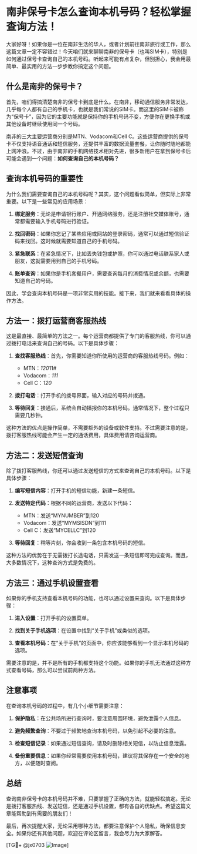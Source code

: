 # 南非保号卡怎么查询本机号码？轻松掌握查询方法！

大家好呀！如果你是一位在南非生活的华人，或者计划前往南非旅行或工作，那么这篇文章一定不容错过！今天咱们就来聊聊南非的保号卡（也叫SIM卡），特别是如何通过保号卡查询自己的本机号码。听起来可能有点复杂，但别担心，我会用最简单、最实用的方法一步步教你搞定这个问题。

## 什么是南非的保号卡？

首先，咱们得搞清楚南非的保号卡到底是什么。在南非，移动通信服务非常发达，几乎每个人都有自己的手机卡，也就是我们常说的SIM卡。而这里的SIM卡被称为“保号卡”，因为它的主要功能就是保持你的手机号码不变，方便你在更换手机或其他设备时继续使用同一个号码。

南非的三大主要运营商分别是MTN、Vodacom和Cell C。这些运营商提供的保号卡不仅支持语音通话和短信服务，还提供丰富的数据流量套餐，让你随时随地都能上网冲浪。不过，由于南非的手机网络技术相对先进，很多新用户在拿到保号卡后可能会遇到一个问题：**如何查询自己的本机号码？**

## 查询本机号码的重要性

为什么我们需要查询自己的本机号码呢？其实，这个问题看似简单，但实际上非常重要。以下是一些常见的应用场景：

1. **绑定服务**：无论是申请银行账户、开通网络服务，还是注册社交媒体账号，通常都需要输入手机号码进行验证。
   
2. **找回密码**：如果你忘记了某些应用或网站的登录密码，通常可以通过短信验证码来找回。这时候就需要知道自己的手机号码。

3. **紧急联系**：在紧急情况下，比如丢失钱包或护照，你可以通过电话联系家人或朋友，这就需要用到自己的手机号码。

4. **账单查询**：如果你是手机套餐用户，需要查询每月的消费情况或余额，也需要知道自己的号码。

因此，学会查询本机号码是一项非常实用的技能。接下来，我们就来看看具体的操作方法。

## 方法一：拨打运营商客服热线

这是最直接、最简单的方法之一。每个运营商都提供了专门的客服热线，你可以通过拨打电话来查询自己的号码。以下是具体步骤：

1. **查找客服热线**：首先，你需要知道你所使用的运营商的客服热线号码。例如：
   - MTN：*120*11#
   - Vodacom：*111*
   - Cell C：*120*

2. **拨打电话**：打开手机的拨号界面，输入对应的号码并拨通。

3. **等待回复**：接通后，系统会自动播报你的本机号码。通常情况下，整个过程只需要几秒钟。

这种方法的优点是操作简单，不需要额外的设备或软件支持。不过需要注意的是，拨打客服热线可能会产生一定的通话费用，具体费用请咨询运营商。

## 方法二：发送短信查询

除了拨打客服热线，你还可以通过发送短信的方式来查询自己的本机号码。以下是具体步骤：

1. **编写短信内容**：打开手机的短信功能，新建一条短信。

2. **发送特定代码**：根据不同的运营商，发送以下代码：
   - MTN：发送“MYNUMBER”到120
   - Vodacom：发送“MYMSISDN”到111
   - Cell C：发送“MYCELLC”到120

3. **等待回复**：稍等片刻，你会收到一条包含本机号码的短信。

这种方法的优势在于无需拨打长途电话，只需发送一条短信即可完成查询。而且，大多数情况下，这种查询方式是免费的。

## 方法三：通过手机设置查看

如果你的手机支持查看本机号码的功能，也可以通过设置来查询。以下是具体步骤：

1. **进入设置**：打开手机的设置菜单。

2. **找到关于手机选项**：在设置中找到“关于手机”或类似的选项。

3. **查看本机号码**：在“关于手机”的页面中，你应该能够看到一个显示本机号码的选项。

需要注意的是，并不是所有的手机都支持这个功能。如果你的手机无法通过这种方式查看号码，那么可以尝试前两种方法。

## 注意事项

在查询本机号码的过程中，有几个小细节需要注意：

1. **保护隐私**：在公共场所进行查询时，要注意周围环境，避免泄露个人信息。

2. **避免频繁查询**：不要过于频繁地查询本机号码，以免引起不必要的注意。

3. **检查短信记录**：如果通过短信查询，请及时删除相关短信，以防止信息泄露。

4. **备份重要信息**：如果你经常需要使用本机号码，建议将其保存在一个安全的地方，以便随时查阅。

## 总结

查询南非保号卡的本机号码并不难，只要掌握了正确的方法，就能轻松搞定。无论是拨打客服热线、发送短信，还是通过手机设置，都有各自的优缺点。希望这篇文章能帮助到有需要的朋友们！

最后，再次提醒大家，无论采用哪种方法，都要注意保护个人隐私，确保信息安全。如果你还有其他问题，欢迎在评论区留言，我会尽力为大家解答。

[TG💪+ @jx0703 ![Image](https://github.com/user-attachments/assets/dbca1d08-cadb-493c-b0ec-ad6f7a83f270)]